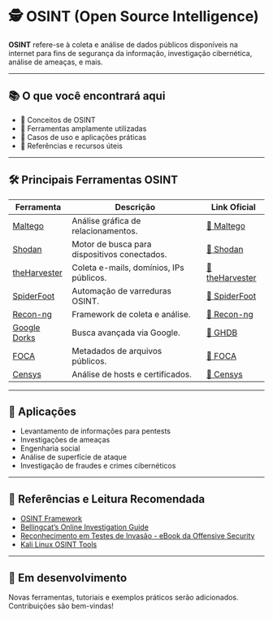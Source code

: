 # 🕵️ OSINT (Open Source Intelligence)

**OSINT** refere-se à coleta e análise de dados públicos disponíveis na internet para fins de segurança da informação, investigação cibernética, análise de ameaças, e mais.

---

## 📚 O que você encontrará aqui

- 📌 Conceitos de OSINT
- 🧰 Ferramentas amplamente utilizadas
- 🧪 Casos de uso e aplicações práticas
- 🔗 Referências e recursos úteis

---

## 🛠️ Principais Ferramentas OSINT

| Ferramenta      | Descrição                                           | Link Oficial |
|------------------|----------------------------------------------------|--------------|
| [Maltego](https://www.paterva.com)        | Análise gráfica de relacionamentos.        | [🔗 Maltego](https://www.paterva.com) |
| [Shodan](https://www.shodan.io)           | Motor de busca para dispositivos conectados. | [🔗 Shodan](https://www.shodan.io) |
| [theHarvester](https://github.com/laramies/theHarvester) | Coleta e-mails, domínios, IPs públicos.    | [🔗 theHarvester](https://github.com/laramies/theHarvester) |
| [SpiderFoot](https://www.spiderfoot.net)  | Automação de varreduras OSINT.             | [🔗 SpiderFoot](https://www.spiderfoot.net) |
| [Recon-ng](https://github.com/lanmaster53/recon-ng) | Framework de coleta e análise.           | [🔗 Recon-ng](https://github.com/lanmaster53/recon-ng) |
| [Google Dorks](https://www.exploit-db.com/google-hacking-database) | Busca avançada via Google.                 | [🔗 GHDB](https://www.exploit-db.com/google-hacking-database) |
| [FOCA](https://www.elevenpaths.com/labstools/foca/index.html) | Metadados de arquivos públicos.           | [🔗 FOCA](https://www.elevenpaths.com/labstools/foca/index.html) |
| [Censys](https://censys.io)              | Análise de hosts e certificados.           | [🔗 Censys](https://censys.io) |

---

## 🧠 Aplicações

- Levantamento de informações para pentests
- Investigações de ameaças
- Engenharia social
- Análise de superfície de ataque
- Investigação de fraudes e crimes cibernéticos

---

## 🧾 Referências e Leitura Recomendada

- [OSINT Framework](https://osintframework.com/)
- [Bellingcat’s Online Investigation Guide](https://www.bellingcat.com/resources/how-tos/)
- [Reconhecimento em Testes de Invasão - eBook da Offensive Security](https://www.offensive-security.com)
- [Kali Linux OSINT Tools](https://tools.kali.org/information-gathering)

---

## 🚧 Em desenvolvimento

Novas ferramentas, tutoriais e exemplos práticos serão adicionados. Contribuições são bem-vindas!

